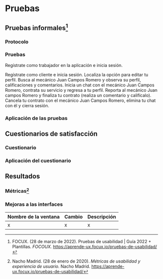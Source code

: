 # Pruebas
## Pruebas informales[^1]
### Protocolo
### Pruebas
Regístrate como trabajador en la aplicación e inicia sesión. 

Regístrate como cliente e inicia sesión.
Localiza la opción para editar tu perfil. 
Busca al mecánico Juan Campos Romero y observa su perfil, calificaciones y comentarios. 
Inicia un chat con el mecánico Juan Campos Romero, contrata su servicio y regresa a tu perfil. 
Reporta al mecánico Juan campos Romero y finaliza tu contrato (realiza un comentario y califícalo). 
Cancela tu contrato con el mecánico Juan Campos Romero, elimina tu chat con él y cierra sesión. 



### Aplicación de las pruebas
## Cuestionarios de satisfacción
###  Cuestionario
### Aplicación del cuestionario
## Resultados
### Métricas[^2]
### Mejoras a las interfaces 
| Nombre de la ventana | Cambio | Descripción|
|--|--|--|
| x | x |x|

[^1]: FOCUX. (28 de marzo de 2022). Pruebas de usabilidad | Guía 2022 + Plantillas. *FOCOUX.* https://aprende-ux.focux.io/pruebas-de-usabilidad/
[^2]: Nacho Madrid. (28 de enero de 2020). *Métricas de usabilidad y experiencia de usuario.* Nacho Madrid. https://aprende-ux.focux.io/pruebas-de-usabilidad/
<!--stackedit_data:
eyJoaXN0b3J5IjpbNjYyNTQzNDk3LC03NzU4OTc0NjQsLTc1Mz
AxNjMyMywtMTI5NTM4NjAzNSw4ODg0MTM2NTJdfQ==
-->